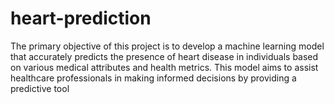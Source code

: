 # heart-prediction
The primary objective of this project is to develop a machine learning model that accurately predicts the presence of heart disease in individuals based on various medical attributes and health metrics. This model aims to assist healthcare professionals in making informed decisions by providing a predictive tool 

